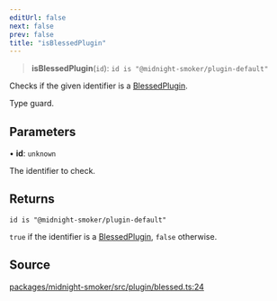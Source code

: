 ```yaml
---
editUrl: false
next: false
prev: false
title: "isBlessedPlugin"
---
```


> **isBlessedPlugin**(`id`): `id is "@midnight-smoker/plugin-default"`

Checks if the given identifier is a [BlessedPlugin](/api/midnight-smoker/midnight-smoker/plugin/blessed/type-aliases/blessedplugin/).

Type guard.

## Parameters

• **id**: `unknown`

The identifier to check.

## Returns

`id is "@midnight-smoker/plugin-default"`

`true` if the identifier is a [BlessedPlugin](/api/midnight-smoker/midnight-smoker/plugin/blessed/type-aliases/blessedplugin/), `false`
  otherwise.

## Source

[packages/midnight-smoker/src/plugin/blessed.ts:24](https://github.com/boneskull/midnight-smoker/blob/417858b/packages/midnight-smoker/src/plugin/blessed.ts#L24)
